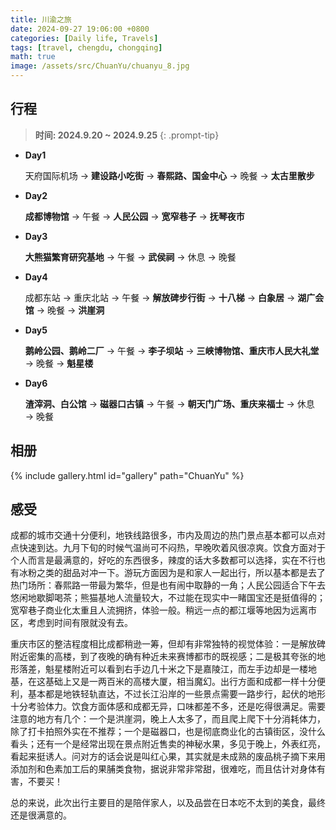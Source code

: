 ```yaml
---
title: 川渝之旅
date: 2024-09-27 19:06:00 +0800
categories: [Daily life, Travels]
tags: [travel, chengdu, chongqing]
math: true
image: /assets/src/ChuanYu/chuanyu_8.jpg
---
```


## 行程

> **时间: 2024.9.20 ~ 2024.9.25**
{: .prompt-tip}

- **Day1**
    
    天府国际机场 $\rightarrow$ **建设路小吃街** $\rightarrow$ **春熙路、国金中心** $\rightarrow$ 晚餐 $\rightarrow$ **太古里散步**

- **Day2**
    
    **成都博物馆** $\rightarrow$ 午餐 $\rightarrow$ **人民公园** $\rightarrow$ **宽窄巷子** $\rightarrow$ **抚琴夜市**

- **Day3**
    
    **大熊猫繁育研究基地** $\rightarrow$ 午餐 $\rightarrow$ **武侯祠** $\rightarrow$ 休息 $\rightarrow$ 晚餐

- **Day4**
    
    成都东站 $\rightarrow$ 重庆北站 $\rightarrow$ 午餐 $\rightarrow$ **解放碑步行街** $\rightarrow$ **十八梯** $\rightarrow$ **白象居** $\rightarrow$ **湖广会馆** $\rightarrow$ 晚餐 $\rightarrow$ **洪崖洞** 

- **Day5**
    
    **鹅岭公园、鹅岭二厂** $\rightarrow$ 午餐 $\rightarrow$ **李子坝站** $\rightarrow$ **三峡博物馆、重庆市人民大礼堂** $\rightarrow$ 晚餐 $\rightarrow$ **魁星楼**

- **Day6**
    
    **渣滓洞、白公馆** $\rightarrow$ **磁器口古镇** $\rightarrow$ 午餐 $\rightarrow$ **朝天门广场、重庆来福士** $\rightarrow$ 休息 $\rightarrow$ 晚餐

## 相册

{% include gallery.html id="gallery" path="ChuanYu" %}

## 感受

成都的城市交通十分便利，地铁线路很多，市内及周边的热门景点基本都可以点对点快速到达。九月下旬的时候气温尚可不闷热，早晚吹着风很凉爽。饮食方面对于个人而言是最满意的，好吃的东西很多，辣度的话大多数都可以选择，实在不行也有冰粉之类的甜品对冲一下。游玩方面因为是和家人一起出行，所以基本都是去了热门场所：春熙路一带最为繁华，但是也有闹中取静的一角；人民公园适合下午去悠闲地歇脚喝茶；熊猫基地人流量较大，不过能在现实中一睹国宝还是挺值得的；宽窄巷子商业化太重且人流拥挤，体验一般。稍远一点的都江堰等地因为远离市区，考虑到时间有限就没有去。

重庆市区的整洁程度相比成都稍逊一筹，但却有非常独特的视觉体验：一是解放碑附近密集的高楼，到了夜晚的确有种近未来赛博都市的既视感；二是极其夸张的地形落差，魁星楼附近可以看到右手边几十米之下是嘉陵江，而左手边却是一楼地基，在这基础上又是一两百米的高楼大厦，相当魔幻。出行方面和成都一样十分便利，基本都是地铁轻轨直达，不过长江沿岸的一些景点需要一路步行，起伏的地形十分考验体力。饮食方面体感和成都无异，口味都差不多，还是吃得很满足。需要注意的地方有几个：一个是洪崖洞，晚上人太多了，而且爬上爬下十分消耗体力，除了打卡拍照外实在不推荐；一个是磁器口，也是彻底商业化的古镇街区，没什么看头；还有一个是经常出现在景点附近售卖的神秘水果，多见于晚上，外表红亮，看起来挺诱人。问对方的话会说是叫红心果，其实就是未成熟的废品桃子摘下来用添加剂和色素加工后的果脯类食物，据说非常非常甜，很难吃，而且估计对身体有害，不要买！

总的来说，此次出行主要目的是陪伴家人，以及品尝在日本吃不太到的美食，最终还是很满意的。